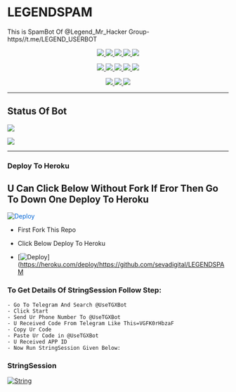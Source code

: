 # LEGENDSPAM
This is SpamBot Of @Legend_Mr_Hacker Group- https//t.me/LEGEND_USERBOT

<p align="center">
<a href="https://github.com/LEGEND-OS/LEGENDSPAM" alt="GitHub closed issues"> <img src="https://img.shields.io/github/issues-closed-raw/LEGEND-OS/LEGENDSPAM?style=flat&logo=github&color=success" /> </a>
<a href="https://github.com/LEGEND-OS/LEGENDSPAM/graphs/contributors" alt="GitHub contributors"> <img src="https://img.shields.io/github/contributors/LEGEND-OS/LEGENDSPAM?style=flat&logo=github" /> </a>
<a href="https://github.com/LEGEND-OS/LEGENDSPAM/network/members" alt="GitHub forks"> <img src="https://img.shields.io/github/forks/LEGEND-OS/LEGENDSPAM?label=Forks&logo=github" /> </a>
<a href="https://github.com/LEGEND-OS/LEGENDSPAM" alt="GitHub closed pull requests"> <img src="https://img.shields.io/github/issues-pr-closed-raw/LEGEND-OS/LEGENDSPAM?color=success" /> </a>
<a href="https://github.com/LEGEND-OS/LEGENDSPAM" alt="GitHub issues"> <img src="https://img.shields.io/github/issues-raw/LEGEND-OS/LEGENDSPAM?style=flat&logo=github&color=yellow" /> </a>
</p>
<p align="center">
<a href="https://github.com/LEGEND-OS/LEGENDSPAM" alt="GitHub release (latest by date including pre-releases)"> <img src="https://img.shields.io/github/v/release/LEGEND-OS/LEGENDSPAM?include_prereleases?style=flat&logo=github" /> </a>
<a href="https://www.python.org/" alt="made-with-python"> <img src="https://img.shields.io/badge/Made%20with-Python-1f425f.svg?style=flat&logo=python&color=blue" /> </a>
<a href="https://github.com/LEGEND-OS/LEGENDSPAM" alt="Docker!"> <img src="https://aleen42.github.io/badges/src/docker.svg" /> </a>
<a href="https://github.com/LEGEND-OS/LEGENDSPAM" alt="GitHub repo size"> <img src="https://img.shields.io/github/repo-size/LEGEND-OS/LEGENDSPAM" /> </a>
<a href="https://github.com/LEGEND-OS/LEGENDSPAM/blob/master/LICENSE" alt="GPLv3 license"> <img src="https://img.shields.io/badge/License-GPLv3-blue.svg" /> </a>
</p>
<p align="center">
<a href="https://t.me/Legend_Userbot" alt="Telegram!"> <img src="https://aleen42.github.io/badges/src/telegram.svg" /> </a>
<a href="https://github.com/LEGEND-OS/LEGENDSPAM/graphs/commit-activity" alt="Maintenance"> <img src="https://img.shields.io/badge/Maintained%3F-yes-green.svg" /> </a>
<a href="https://makeapullrequest.com" alt="PRs Welcome"> <img src="https://img.shields.io/badge/PRs-welcome-brightgreen.svg?style=flat-square" /> </a>
</p>

------------
## Status Of Bot 

<p align="left">
    <a href="https://github.com/LEGEND-OS/LEGENDSPAM/network/members"><img src="https://img.shields.io/github/forks/LEGEND-OS/LEGENDSPAM?label=Forks&logoColor=Black&style=social"></a><p align="left"><a href="https://github.com/LEGEND-OS/LEGENDSPAM/stargazers"><img src="https://img.shields.io/github/stars/LEGEND-OS/LEGENDSPAM?logoColor=Blue&style=social"></a><p align="left"><a href="https://github.com/LEGEND-OS/LEGENDSPAM"></a><p align="left"><a href="https://github.com/LEGEND-OS/LEGENDSPAM?"></a>



------------
<h3> Deploy To Heroku </h3>

## U Can Click Below Without Fork If Eror Then Go To Down One Deploy To Heroku

<a href="https://dashboard.heroku.com/new?button-url=https%3A%2F%2Fgithub.com%2FLEGENDBOYOP%2FLEGENDSPAM&template=https%3A%2F%2Fgithub.com%2FLEGENDBOYOP%2FLEGENDSPAM" rel="nofollow" style="background-color: initial; box-sizing: border-box; color: #0366d6; text-decoration-line: none;"><img alt="Deploy" data-canonical-src="https://www.herokucdn.com/deploy/button.svg" src="https://camo.githubusercontent.com/83b0e95b38892b49184e07ad572c94c8038323fb/68747470733a2f2f7777772e6865726f6b7563646e2e636f6d2f6465706c6f792f627574746f6e2e737667" style="border-style: none; box-sizing: initial; max-width: 100%;" /></a></div>
</a>


- First Fork This Repo

- Click Below Deploy To Heroku

- [![Deploy](https://telegra.ph/file/1ded5ead2f8cc5828897a.jpg)](https://heroku.com/deploy/https://github.com/sevadigital/LEGENDSPAM


### To Get Details Of StringSession Follow Step: 

    - Go To Telegram And Search @UseTGXBot
    - Click Start
    - Send Ur Phone Number To @UseTGXBot
    - U Received Code From Telegram Like This=VGFK0rHbzaF
    - Copy Ur Code
    - Paste Ur Code in @UseTGXBot
    - U Received APP ID
    - Now Run StringSession Given Below:
   

### StringSession

[![String](https://telegra.ph/file/a6bca4695a54de983c015.jpg)](https://replit.com/@KrishnaJaiswal1/LEGENDSPAM#main.py) 

